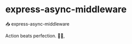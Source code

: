 # express-async-middleware

📥 express-async-middleware


<!-- INSPIRATIONAL_QUOTE_START -->
Action beats perfection.
🧑‍💻,
<!-- INSPIRATIONAL_QUOTE_END -->
